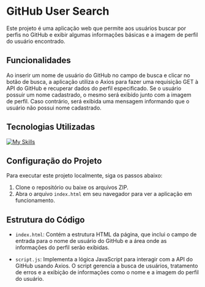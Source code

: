 # GitHub User Search

Este projeto é uma aplicação web que permite aos usuários buscar por perfis no GitHub e exibir algumas informações básicas e a imagem de perfil do usuário encontrado.

## Funcionalidades

Ao inserir um nome de usuário do GitHub no campo de busca e clicar no botão de busca, a aplicação utiliza o Axios para fazer uma requisição GET à API do GitHub e recuperar dados do perfil especificado. Se o usuário possuir um nome cadastrado, o mesmo será exibido junto com a imagem de perfil. Caso contrário, será exibida uma mensagem informando que o usuário não possui nome cadastrado.

## Tecnologias Utilizadas

[![My Skills](https://skillicons.dev/icons?i=js,html,bootstrap,git,github)](https://github.com/siquara)

## Configuração do Projeto
Para executar este projeto localmente, siga os passos abaixo:
1. Clone o repositório ou baixe os arquivos ZIP.
2. Abra o arquivo `index.html` em seu navegador para ver a aplicação em funcionamento.


## Estrutura do Código

- `index.html`: Contém a estrutura HTML da página, que inclui o campo de entrada para o nome de usuário do GitHub e a área onde as informações do perfil serão exibidas.

- `script.js`: Implementa a lógica JavaScript para interagir com a API do GitHub usando Axios. O script gerencia a busca de usuários, tratamento de erros e a exibição de informações como o nome e a imagem do perfil do usuário.
